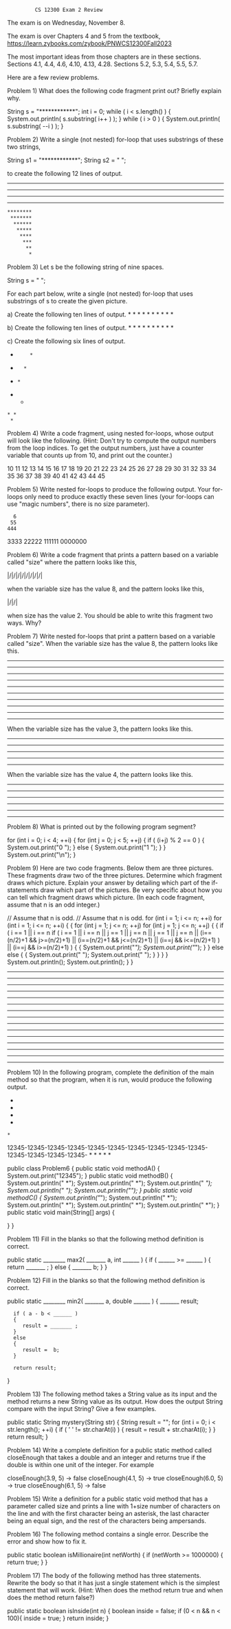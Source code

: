 
             CS 12300 Exam 2 Review

The exam is on Wednesday, November 8.

The exam is over Chapters 4 and 5 from the textbook, https://learn.zybooks.com/zybook/PNWCS12300Fall2023

The most important ideas from those chapters are in these sections.
   Sections 4.1, 4.4, 4.6, 4.10, 4.13, 4.28.
   Sections 5.2, 5.3, 5.4, 5.5, 5.7.



Here are a few review problems.


Problem 1) What does the following code fragment print out?
Briefly explain why.

   String s = "************";
   int i = 0;
   while ( i < s.length() )
   {
      System.out.println( s.substring( i++ ) );
   }
   while ( i > 0 )
   {
      System.out.println( s.substring( --i ) );
   }




Problem 2) Write a single (not nested) for-loop that uses substrings
of these two strings,

   String s1 = "************";
   String s2 = "            ";

to create the following 12 lines of output.
************
 ***********
  **********
   *********
    ********
     *******
      ******
       *****
        ****
         ***
          **
           *




Problem 3) Let s be the following string of nine spaces.

   String s = "         ";

For each part below, write a single (not nested) for-loop that
uses substrings of s to create the given picture.

a) Create the following ten lines of output.
         *
        *
       *
      *
     *
    *
   *
  *
 *
*

b) Create the following ten lines of output.
*
 *
  *
   *
    *
     *
      *
       *
        *
         *

c) Create the following six lines of output.
*         *
 *       *
  *     *
   *   *
    * *
     *




Problem 4) Write a code fragment, using nested for-loops, whose output
will look like the following.
(Hint: Don't try to compute the output numbers from the loop indices.
To get the output numbers, just have a counter variable that counts up
from 10, and print out the counter.)

10
11 12
13 14 15
16 17 18 19
20 21 22 23 24
25 26 27 28 29 30
31 32 33 34 35 36 37
38 39 40 41 42 43 44 45




Problem 5) Write nested for-loops to produce the following output.
Your for-loops only need to produce exactly these seven lines (your
for-loops can use "magic numbers", there is no size parameter).

      6
     55
    444
   3333
  22222
 111111
0000000




Problem 6) Write a code fragment that prints a pattern based
on a variable called "size" where the pattern looks like this,

|/\|/\|/\|/\|/\|/\|/\|/\|

when the variable size has the value 8, and the pattern looks
like this,

|/\|/\|

when size has the value 2. You should be able to write this
fragment two ways. Why?




Problem 7) Write nested for-loops that print a pattern based
on a variable called "size". When the variable size has the
value 8, the pattern looks like this.

*******************
*        *       *
*        *      *
*        *     *
*        *    *
*        *   *
*        *  *
*        * *
*        **
**********

When the variable size has the value 3, the pattern looks like this.

*********
*   *  *
*   * *
*   **
*****

When the variable size has the value 4, the pattern looks like this.

***********
*    *   *
*    *  *
*    * *
*    **
******




Problem 8) What is printed out by the following program segment?

   for (int i = 0; i < 4; ++i)
   {
      for (int j = 0; j < 5; ++j)
      {
         if ( (i+j) % 2 == 0 )
         {
            System.out.print("0 ");
         }
         else
         {
            System.out.print("1 ");
         }
      }
      System.out.print("\n");
   }




Problem 9) Here are two code fragments. Below them are three pictures.
These fragments draw two of the three pictures. Determine which fragment
draws which picture. Explain your answer by detailing which part of the
if-statements draw which part of the pictures. Be very specific about how
you can tell which fragment draws which picture. (In each code fragment,
assume that n is an odd integer.)


// Assume that n is odd.                     // Assume that n is odd.
for (int i = 1; i <= n; ++i)                 for (int i = 1; i <= n; ++i)
{                                            {
  for (int j = 1; j <= n; ++j)                 for (int j = 1; j <= n; ++j)
  {                                            {
     if ( i == 1 || i == n                        if ( i == 1 || i == n
       || j == 1 || j == n                          || j == 1 || j == n
       || (i==(n/2)+1 && j>=(n/2)+1)                || (i==(n/2)+1 && j<=(n/2)+1)
       || (i==j && i<=(n/2)+1) )                    || (i==j && i>=(n/2)+1) )
     {                                            {
        System.out.print("*");                       System.out.print("*");
     }                                            }
     else                                         else
     {                                            {
        System.out.print(" ");                       System.out.print(" ");
     }                                            }
  }                                            }
  System.out.println();                        System.out.println();
}                                            }


***************        ***************        ***************
*             *        **            *        *      *      *
*             *        * *           *        *      *      *
*             *        *  *          *        *      *      *
*             *        *   *         *        *      *      *
*             *        *    *        *        *      *      *
*             *        *     *       *        *      *      *
********      *        *      ********        *      *      *
*       *     *        *             *        *       *     *
*        *    *        *             *        *        *    *
*         *   *        *             *        *         *   *
*          *  *        *             *        *          *  *
*           * *        *             *        *           * *
*            **        *             *        *            **
***************        ***************        ***************




Problem 10) In the following program, complete the definition of the
main method so that the program, when it is run, would produce the
following output.

*
 *
  *
   *
    *
12345-12345-12345-12345-12345-12345-12345-12345-12345-12345-12345-12345-12345-12345-
    *
   *
  *
 *
*


public class Problem6
{
   public static void methodA()
   {
      System.out.print("12345");
   }
   public static void methodB()
   {
      System.out.println("    *");
      System.out.println("   *");
      System.out.println("  *");
      System.out.println(" *");
      System.out.println("*");
   }
   public static void methodC()
   {
      System.out.println("*");
      System.out.println(" *");
      System.out.println("  *");
      System.out.println("   *");
      System.out.println("    *");
   }
   public static void main(String[] args)
   {




   }
}




Problem 11) Fill in the blanks so that the following method
definition is correct.

   public static  ________  max2( _______ a, int ______ )
   {
      if ( ______ >= ______ )
      {
         return _______ ;
      }
      else
      {
         _______ b;
      }
   }




Problem 12) Fill in the blanks so that the following method
definition is correct.

   public static  ________  min2( _______ a, double ______ )
   {
      _______ result;

      if ( a - b < ______ )
      {
         result = _______ ;
      }
      else
      {
         result =  b;
      }

      return result;
   }




Problem 13) The following method takes a String value as its input
and the method returns a new String value as its output. How does
the output String compare with the input String? Give a few examples.

   public static String mystery(String str)
   {
      String result = "";
      for (int i = 0; i < str.length(); ++i)
      {
         if ( ' ' != str.charAt(i) )
         {
            result = result + str.charAt(i);
         }
      }
      return result;
   }




Problem 14) Write a complete definition for a public static method
called closeEnough that takes a double and an integer and returns true
if the double is within one unit of the integer. For example

   closeEnough(3.9, 5)  ->  false
   closeEnough(4.1, 5)  ->  true
   closeEnough(6.0, 5)  ->  true
   closeEnough(6.1, 5)  ->  false




Problem 15) Write a definition for a public static void method that
has a parameter called size and prints a line with 1+size number of
characters on the line and with the first character being an asterisk,
the last character being an equal sign, and the rest of the characters
being ampersands.




Problem 16) The following method contains a single error.
Describe the error and show how to fix it.

   public static boolean isMillionaire(int netWorth)
   {
      if (netWorth >= 1000000)
      {
         return true;
      }
   }




Problem 17) The body of the following method has three statements.
Rewrite the body so that it has just a single statement which is
the simplest statement that will work. (Hint: When does the
method return true and when does the method return false?)

   public static boolean isInside(int n)
   {
      boolean inside = false;
      if (0 < n && n < 100){ inside = true; }
      return inside;
   }